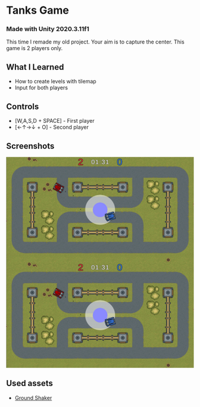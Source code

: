 # Tanks Game
### Made with **Unity 2020.3.11f1**
 
This time I remade my old project. Your aim is to capture the center. This game is 2 players only.

## What I Learned

* How to create levels with tilemap
* Input for both players

## Controls

* [W,A,S,D + SPACE] - First player
* [←↑→↓ + O] - Second player

## Screenshots

<img alt="Screenshot" width="512" align="center" src="https://github.com/BaggyGishev/Tanks-Game/blob/master/GithubContents/Screenshot_1.png?raw=true">
<img alt="Screenshot" width="512" align="center" src="https://github.com/BaggyGishev/Tanks-Game/blob/master/GithubContents/Screenshot_1.png?raw=true">

## Used assets
* [Ground Shaker](https://zintoki.itch.io/ground-shaker)
